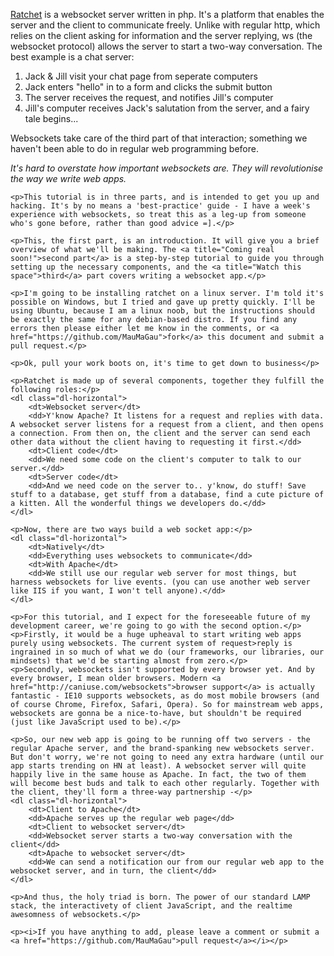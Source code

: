 <div class="legible-width">
	<p><a href="http://socketo.me/">Ratchet</a> is a websocket server written in php. It's a platform that enables the server and the client to communicate freely. Unlike with regular http, which relies on the client asking for information and the server replying, ws (the websocket protocol) allows the server to start a two-way conversation. The best example is a chat server:</p>
	<ol>
		<li>Jack & Jill visit your chat page from seperate computers</li>
		<li>Jack enters "hello" in to a form and clicks the submit button</li>
		<li>The server receives the request, and notifies Jill's computer</li>
		<li>Jill's computer receives Jack's salutation from the server, and a fairy tale begins...</li>
	</ol>
	<p>Websockets take care of the third part of that interaction; something we haven't been able to do in regular web programming before.</p>
	<p><i>It's hard to overstate how important websockets are. They will revolutionise the way we write web apps.</i></p>

	<p>This tutorial is in three parts, and is intended to get you up and hacking. It's by no means a 'best-practice' guide - I have a week's experience with websockets, so treat this as a leg-up from someone who's gone before, rather than good advice =].</p>

	<p>This, the first part, is an introduction. It will give you a brief overview of what we'll be making. The <a title="Coming real soon!">second part</a> is a step-by-step tutorial to guide you through setting up the necessary components, and the <a title="Watch this space">third</a> part covers writing a websocket app.</p>

	<p>I'm going to be installing ratchet on a linux server. I'm told it's possible on Windows, but I tried and gave up pretty quickly. I'll be using Ubuntu, because I am a linux noob, but the instructions should be exactly the same for any debian-based distro. If you find any errors then please either let me know in the comments, or <a href="https://github.com/MauMaGau">fork</a> this document and submit a pull request.</p>

	<p>Ok, pull your work boots on, it's time to get down to business</p>

	<p>Ratchet is made up of several components, together they fulfill the following roles:</p>
	<dl class="dl-horizontal">
		<dt>Websocket server</dt>
		<dd>Y'know Apache? It listens for a request and replies with data. A websocket server listens for a request from a client, and then opens a connection. From then on, the client and the server can send each other data without the client having to requesting it first.</dd>
		<dt>Client code</dt>
		<dd>We need some code on the client's computer to talk to our server.</dd>
		<dt>Server code</dt>
		<dd>And we need code on the server to.. y'know, do stuff! Save stuff to a database, get stuff from a database, find a cute picture of a kitten. All the wonderful things we developers do.</dd>
	</dl>

	<p>Now, there are two ways build a web socket app:</p>
	<dl class="dl-horizontal">
		<dt>Natively</dt>
		<dd>Everything uses websockets to communicate</dd>
		<dt>With Apache</dt>
		<dd>We still use our regular web server for most things, but harness websockets for live events. (you can use another web server like IIS if you want, I won't tell anyone).</dd>
	</dl>

	<p>For this tutorial, and I expect for the foreseeable future of my development career, we're going to go with the second option.</p>
	<p>Firstly, it would be a huge upheaval to start writing web apps purely using websockets. The current system of request>reply is ingrained in so much of what we do (our frameworks, our libraries, our mindsets) that we'd be starting almost from zero.</p>
	<p>Secondly, websockets isn't supported by every browser yet. And by every browser, I mean older browsers. Modern <a href="http://caniuse.com/websockets">browser support</a> is actually fantastic - IE10 supports websockets, as do most mobile browsers (and of course Chrome, Firefox, Safari, Opera). So for mainstream web apps, websockets are gonna be a nice-to-have, but shouldn't be required (just like JavaScript used to be).</p>

	<p>So, our new web app is going to be running off two servers - the regular Apache server, and the brand-spanking new websockets server. But don't worry, we're not going to need any extra hardware (until our app starts trending on HN at least). A websocket server will quite happily live in the same house as Apache. In fact, the two of them will become best buds and talk to each other regularly. Together with the client, they'll form a three-way partnership -</p>
	<dl class="dl-horizontal">
		<dt>Client to Apache</dt>
		<dd>Apache serves up the regular web page</dd>
		<dt>Client to websocket server</dt>
		<dd>Websocket server starts a two-way conversation with the client</dd>
		<dt>Apache to websocket server</dt>
		<dd>We can send a notification our from our regular web app to the websocket server, and in turn, the client</dd>
	</dl>

	<p>And thus, the holy triad is born. The power of our standard LAMP stack, the interactivety of client JavaScript, and the realtime awesomness of websockets.</p>

	<p><i>If you have anything to add, please leave a comment or submit a <a href="https://github.com/MauMaGau">pull request</a></i></p>
</div>
